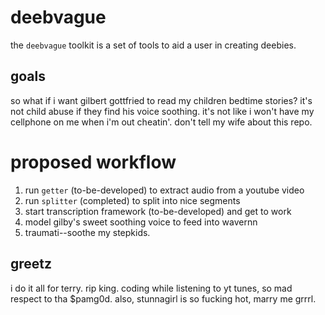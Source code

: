 # deebvague
the `deebvague` toolkit is a set of tools to aid a user in creating deebies.

## goals
so what if i want gilbert gottfried to read my children bedtime stories? it's not child abuse if they find his voice soothing. it's not like i won't have my cellphone on me when i'm out cheatin'. don't tell my wife about this repo.

# proposed workflow
1. run `getter` (to-be-developed) to extract audio from a youtube video
2. run `splitter` (completed) to split into nice segments
3. start transcription framework (to-be-developed) and get to work
4. model gilby's sweet soothing voice to feed into wavernn
5. traumati--soothe my stepkids.

## greetz
i do it all for terry. rip king. coding while listening to yt tunes, so mad respect to tha $pamg0d. also, stunnagirl is so fucking hot, marry me grrrl.
